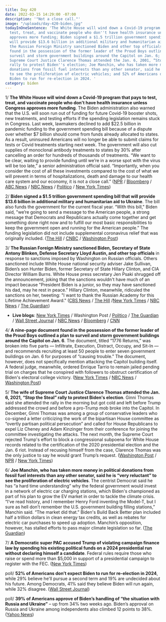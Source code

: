 ```yaml
---
title: Day 420
date: 2022-03-15 14:29:00 -07:00
description: '"Not a close call."'
image: "/uploads/day-420-biden.jpg"
todayInOneSentence: 'The White House will wind down a Covid-19 program that pays to
  test, treat, and vaccinate people who don''t have health insurance unless Congress
  approves more funding; Biden signed a $1.5 trillion government spending bill that
  will provide $13.6 billion in additional military and humanitarian aid to Ukraine;
  the Russian Foreign Ministry sanctioned Biden and other top officials; a document
  found in the possession of the former leader of the Proud Boys outlined a plan to
  surveil and storm government buildings around the Capitol on Jan. 6; the wife of
  Supreme Court Justice Clarence Thomas attended the Jan. 6, 2001, “Stop the Steal”
  rally to protest Biden''s election; Joe Manchin, who has taken more money in political
  donations from fossil fuel interests than any other senator, said he is “very reluctant”
  to see the proliferation of electric vehicles; and 52% of Americans don’t expect
  Biden to run for re-election in 2024. '
category: biden
---
```


1/ **The White House will wind down a Covid-19 program that pays to test, treat, and vaccinate people who don't have health insurance unless Congress approves more funding**. The Biden administration also warned that the U.S. will soon run out of funding for future Covid-19 booster shots, new treatments, and testing efforts if the spending legislation remains stuck in Congress. Last week, lawmakers declined to add $22.5 billion in pandemic funding to the government spending bill because of a dispute over whether $7 billion should come from funds already allocated to states. As a result, uninsured Americans will no longer be able to submit claims for tests or Covid treatments starting next week. The government will also cut supplies of monoclonal antibody treatments to states by 30% after cancelling an order for hundreds of thousands of treatments. “We want to be clear, waiting to provide funding until we’re in a worse spot with the virus will be too late,” a senior administration official said. “Importantly, when you consider the cost of all these investments compared to the cost of what we will prevent in terms of hospitalizations, death and damage to our health care system and our economy, it is not a close call.” ([NPR](https://www.npr.org/2022/03/15/1086653838/the-white-house-says-its-running-out-of-money-to-cover-covid-tests-and-vaccines) / [Bloomberg](https://www.bloomberg.com/news/articles/2022-03-15/white-house-says-covid-treatments-to-run-out-without-new-funding?sref=MIBMEEoj) / [ABC News](https://abcnews.go.com/Politics/white-house-stop-critical-covid-response-efforts-funding/story?id=83447485) / [NBC News](https://www.nbcnews.com/politics/white-house/white-house-warns-covid-treatment-vaccine-cuts-added-funding-rcna20097) / [Politico](https://www.politico.com/news/2022/03/15/congress-white-house-covid-funding-00017312) / [New York Times](https://www.nytimes.com/live/2022/03/15/world/covid-19-mandates-cases-vaccine/the-white-house-says-its-already-scaling-back-some-covid-response-plans-amid-uncertainty-in-funding))

2/ **Biden signed a $1.5 trillion government spending bill that will provide $13.6 billion in additional military and humanitarian aid to Ukraine**. The bill also funds the government for the current fiscal year. “With this bill," Biden said, "we’re going to send a message to the American people, a strong message that Democrats and Republicans actually come together and get something done right now and to fulfill our most basic responsibilities to keep the government open and running for the American people.” The funding legislation did not include supplemental coronavirus relief that was originally included. ([The Hill](https://thehill.com/homenews/administration/598074-biden-signs-15-government-funding-bill-with-ukraine-aid) / [CNBC](https://www.cnbc.com/2022/03/15/biden-signs-government-funding-bill-with-ukraine-aid.html) / [Washington Post](https://www.washingtonpost.com/world/2022/03/15/russia-ukraine-war-putin-news-live-updates/#link-SWSHGEEUQBA3RP3BOYQ6K3ARQM))

3/ **The Russian Foreign Ministry sanctioned Biden, Secretary of State Antony Blinken, Defense Secretary Lloyd Austin, and other top officials** in response to sanctions imposed by Washington on Russian officials. Others sanctioned include White House national security adviser Jake Sullivan, Biden’s son Hunter Biden, former Secretary of State Hillary Clinton, and CIA Director William Burns. White House press secretary Jen Psaki shrugged off the announcement, joking that the sanctions wouldn't have much of an impact because "President Biden is a junior, so they may have sanctioned his dad, may he rest in peace." Hillary Clinton, meanwhile, ridiculed the sanctions on her, tweeting: "I want to thank the Russian Academy for this Lifetime Achievement Award." ([CBS News](https://www.cbsnews.com/news/russia-foreign-ministry-president-joe-biden-secretary-of-state-antony-blinken-sanctions/) / [The Hill](https://thehill.com/policy/international/598270-russia-imposes-sanctions-on-president-biden-and-secretaries-blinken) /[New York Times](https://www.nytimes.com/live/2022/03/15/world/ukraine-russia-war) / [NBC News](https://www.nbcnews.com/news/world/live-blog/ukraine-russia-war-live-updates-kyiv-under-fire-eu-leaders-n1291880) / [The Guardian](https://www.theguardian.com/world/live/2022/mar/15/ukraine-war-large-explosions-heard-in-kyiv-zelenskiy-calls-on-russian-troops-to-surrender-putin-china-latest-news?filterKeyEvents=false&page=with:block-6230acfe8f08d87b477ddcd9#block-6230acfe8f08d87b477ddcd9))

* **Live blogs**: [New York Times](https://www.nytimes.com/live/2022/03/15/world/ukraine-russia-war) / Washington Post / [Politico](https://www.politico.eu/article/live-blog-ukraine-invasion-putin-donetsk-luhansk/) / [The Guardian](https://www.theguardian.com/world/live/2022/mar/15/ukraine-war-large-explosions-heard-in-kyiv-zelenskiy-calls-on-russian-troops-to-surrender-putin-china-latest-news) / [Wall Street Journal](https://www.wsj.com/livecoverage/russia-ukraine-latest-news-2022-03-15) / [NBC News](https://www.nbcnews.com/news/world/live-blog/ukraine-russia-war-live-updates-kyiv-under-fire-eu-leaders-n1291880) / [Bloomberg](https://www.bloomberg.com/news/articles/2022-03-15/ukraine-update-china-looks-to-avoid-russia-sanctions-sideswipe?srnd=premium&sref=MIBMEEoj) / [CNN](https://www.cnn.com/europe/live-news/ukraine-russia-putin-news-03-15-22/index.html)

4/ **A nine-page document found in the possession of the former leader of the Proud Boys outlined a plan to surveil and storm government buildings around the Capitol on Jan. 6**. The document, titled “1776 Returns,” was broken into five parts — Infiltrate, Execution, Distract, Occupy, and Sit-In — and recommends recruiting at least 50 people to enter seven government buildings on Jan. 6 for purposes of “causing trouble.” The document, however, does not specifically mention attacking the Capitol building itself. A federal judge, meanwhile, ordered Enrique Tarrio to remain jailed pending trial on charges that he conspired with followers to obstruct certification of Biden's electoral college victory. ([New York Times](https://www.nytimes.com/2022/03/14/us/politics/enrique-tarrio-jan-6-document.html) / [NBC News](https://www.nbcnews.com/politics/justice-department/proud-boys-leader-indicted-jan-6-conspiracy-ordered-detained-trial-rcna20126) / [Washington Post](https://www.washingtonpost.com/dc-md-va/2022/03/15/tarrio-proud-boys-jailed-jan6/))

5/ **The wife of Supreme Court Justice Clarence Thomas attended the Jan. 6, 2021, “Stop the Steal” rally to protest Biden's election**. Ginni Thomas said she attended the rally in the morning but got cold and left before Trump addressed the crowd and before a pro-Trump mob broke into the Capitol. In December, Ginni Thomas was among a group of conservative leaders who co-signed a letter criticizing the work of the bipartisan House committee as “overtly partisan political persecution” and called for House Republicans to expel Liz Cheney and Adam Kinzinger from their conference for joining the committee investigating the attacks. The next month, the Supreme Court rejected Trump's effort to block a congressional subpoena for White House records related to the certification of the 2020 presidential election and the Jan. 6 riot. Instead of recusing himself from the case, Clarence Thomas was the only justice to say he would grant Trump’s request. ([Washington Post](https://www.washingtonpost.com/politics/2022/03/14/ginni-thomas-jan-6-rally-capitol-attack/) / [NPR](https://www.npr.org/2022/03/14/1086535100/wife-of-justice-thomas-rebuts-claims-of-conflict-of-interest) / [New York Times](https://www.nytimes.com/2022/03/14/us/politics/ginni-thomas-jan-6-rally.html))

6/ **Joe Manchin, who has taken more money in political donations from fossil fuel interests than any other senator, said he is “very reluctant” to see the proliferation of electric vehicles**. The centrist Democrat said he has “a hard time understanding” why the federal government would invest in a network of electric car charging stations, which Biden's championed as part of his plan to grow the EV market in order to tackle the climate crisis. “I’ve read history, and I remember Henry Ford inventing the Model-T, but I sure as hell don’t remember the U.S. government building filling stations,” Manchin said. “The market did that.” Biden's Build Back Better plan included half a trillion dollars in clean energy tax credits, as well as rebates for electric car purchases to speed up adoption. Manchin’s opposition, however, has stalled efforts to pass major climate legislation so far. ([The Guardian](https://www.theguardian.com/environment/2022/mar/15/manchin-reluctant-electric-cars-biden-climate-crisis-fight))

7/ **A Democratic super PAC accused Trump of violating campaign finance law by spending his existing political funds on a 2024 presidential run without declaring himself a candidate**. Federal rules require those who raise or spend more than $5,000 in support of a presidential campaign to register with the FEC. ([New York Times](https://www.nytimes.com/2022/03/14/us/politics/trump-campaign-fec-violation.html))

poll/ **52% of Americans don’t expect Biden to run for re-election in 2024**, while 29% believe he'll pursue a second term and 19% are undecided about his future. Among Democrats, 41% said they believe Biden will run again, while 32% disagree. ([Wall Street Journal](https://www.wsj.com/articles/half-of-americans-doubt-biden-will-run-in-2024-wsj-poll-shows-11647349654?mod=hp_lead_pos7))

poll/ **39% of Americans approve of Biden’s handling of “the situation with Russia and Ukraine”** – up from 34% two weeks ago. Biden’s approval on Russia and Ukraine among independents also climbed 12 points to 38%. ([Yahoo News](https://news.yahoo.com/poll-americans-warm-to-bidens-approach-on-russia-and-ukraine-125641393.html))